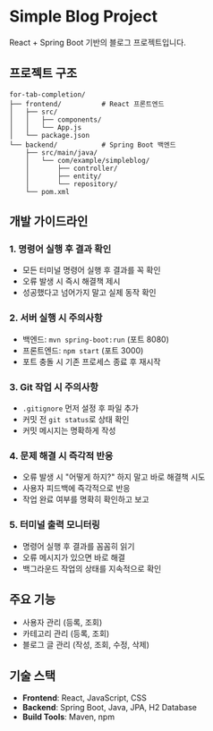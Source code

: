 # Simple Blog Project

React + Spring Boot 기반의 블로그 프로젝트입니다.

## 프로젝트 구조

```
for-tab-completion/
├── frontend/          # React 프론트엔드
│   ├── src/
│   │   ├── components/
│   │   └── App.js
│   └── package.json
└── backend/           # Spring Boot 백엔드
    ├── src/main/java/
    │   └── com/example/simpleblog/
    │       ├── controller/
    │       ├── entity/
    │       └── repository/
    └── pom.xml
```

## 개발 가이드라인

### 1. 명령어 실행 후 결과 확인
- 모든 터미널 명령어 실행 후 결과를 꼭 확인
- 오류 발생 시 즉시 해결책 제시
- 성공했다고 넘어가지 말고 실제 동작 확인

### 2. 서버 실행 시 주의사항
- 백엔드: `mvn spring-boot:run` (포트 8080)
- 프론트엔드: `npm start` (포트 3000)
- 포트 충돌 시 기존 프로세스 종료 후 재시작

### 3. Git 작업 시 주의사항
- `.gitignore` 먼저 설정 후 파일 추가
- 커밋 전 `git status`로 상태 확인
- 커밋 메시지는 명확하게 작성

### 4. 문제 해결 시 즉각적 반응
- 오류 발생 시 "어떻게 하지?" 하지 말고 바로 해결책 시도
- 사용자 피드백에 즉각적으로 반응
- 작업 완료 여부를 명확히 확인하고 보고

### 5. 터미널 출력 모니터링
- 명령어 실행 후 결과를 꼼꼼히 읽기
- 오류 메시지가 있으면 바로 해결
- 백그라운드 작업의 상태를 지속적으로 확인

## 주요 기능

- 사용자 관리 (등록, 조회)
- 카테고리 관리 (등록, 조회)
- 블로그 글 관리 (작성, 조회, 수정, 삭제)

## 기술 스택

- **Frontend**: React, JavaScript, CSS
- **Backend**: Spring Boot, Java, JPA, H2 Database
- **Build Tools**: Maven, npm 